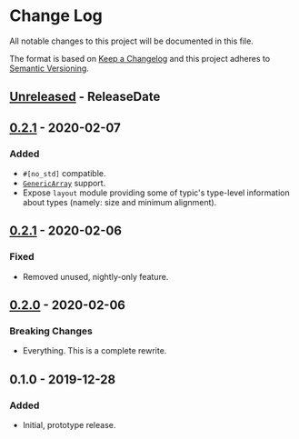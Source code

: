 # Change Log
All notable changes to this project will be documented in this file.

The format is based on [Keep a Changelog](http://keepachangelog.com/)
and this project adheres to [Semantic Versioning](http://semver.org/).

<!-- next-header -->
## [Unreleased] - ReleaseDate

## [0.2.1] - 2020-02-07
### Added
- `#[no_std]` compatible.
- [`GenericArray`](https://crates.io/crates/generic-array) support.
- Expose `layout` module providing some of typic's type-level information about
  types (namely: size and minimum alignment).

## [0.2.1] - 2020-02-06
### Fixed
- Removed unused, nightly-only feature.

## [0.2.0] - 2020-02-06
### Breaking Changes
- Everything. This is a complete rewrite.

## 0.1.0 - 2019-12-28
### Added
- Initial, prototype release.

<!-- next-url -->
[Unreleased]: https://github.com/jswrenn/typic/compare/{{tag_name}}...HEAD
[0.2.1]: https://github.com/typic/compare/typic-v0.2.1...{{tag_name}}
[0.2.1]: https://github.com/jswrenn/typic/compare/typic-v0.2.0...typic-v0.2.1
[0.2.0]: https://github.com/jswrenn/typic/releases/tag/typic-v0.2.0
